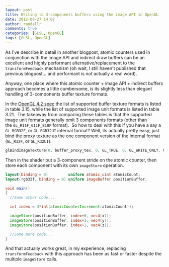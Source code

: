 ```yaml
---
layout: post
title: Writing to 3-components buffers using the image API in OpenGL
date: 2012-08-27 14:07
author: randallr
comments: true
categories: [GLSL, OpenGL]
tags: [GLSL, OpenGL]
---
```


As I've describe in detail in another blogpost, atomic counters used in conjunction with the image API and indirect draw buffers can be an excellent and highly performant alternative/replacement to the <code>transformFeedback</code> mechanism (oh wait, I still haven't published that previous blogpost... and performant is not actually a real word).

Anyway, one place where this atomic counter + image API + indirect buffers approach becomes a little cumbersome, is its slightly less than elegant handling of 3-components buffer texture formats.

In the <a href="http://www.opengl.org/registry/doc/glspec42.core.20120427.withchanges.pdf">OpenGL 4.2 spec</a> the list of supported buffer texture formats is listed in table 3.15, while the list of supported image unit formats is listed in table 3.21.  The takeaway from comparing these tables is that the supported image unit formats generally omit 3 components formats (other than the <code>GL_R11F_G11F_B10F</code> format).  So how to deal with this if you have a say a <code>GL_RGB32F</code>, or <code>GL_RGB32UI</code> internal format? Well, its actually pretty easy; just bind the proxy texture as the one component version of the internal format (<code>GL_R32F</code>, or <code>GL_R32UI</code>).

~~~cpp
glBindImageTexture(0, buffer_proxy_tex, 0, GL_TRUE, 0, GL_WRITE_ONLY, GL_R32F);
~~~

Then in the shader put a 3-component stride on the atomic counter, then store each component with its own <code>imageStore</code> operation.

~~~glsl
layout(binding = 0)         uniform atomic_uint atomicCount;
layout(rgb32f, binding = 0) uniform imageBuffer positionBuffer;

void main()
{
  //Some other code...

  int index = 3*int(atomicCounterIncrement(atomicCount));

  imageStore(positionBuffer, index+0, vec4(x));
  imageStore(positionBuffer, index+1, vec4(y));
  imageStore(positionBuffer, index+2, vec4(z));

  //Some more code...
}
~~~

And that actually works great, in my experience, replacing <code>transformFeedback</code> with this approach has been as fast or faster despite the multiple <code>imageStore</code> calls.
